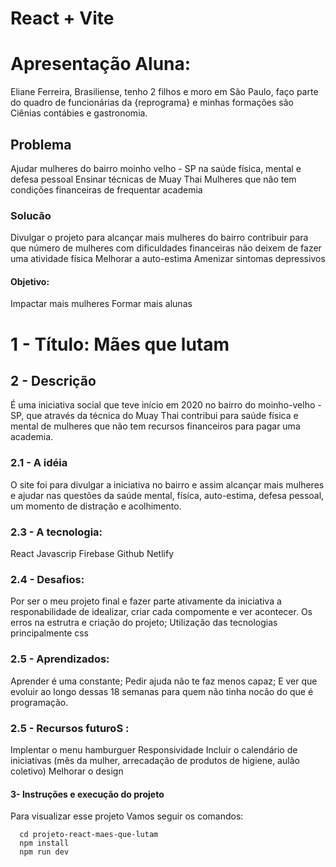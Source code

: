 # React + Vite
# Apresentação Aluna:
Eliane Ferreira, Brasiliense, tenho 2 filhos e moro em São Paulo, faço parte do quadro de funcionárias da {reprograma} e minhas formações são Ciênias contábies e gastronomia.

## Problema
Ajudar mulheres do bairro moinho velho - SP na saúde física, mental e defesa pessoal
Ensinar técnicas de Muay Thai
Mulheres que não tem condições financeiras de frequentar academia


### Solucão
Divulgar o projeto para alcançar mais mulheres do bairro
contribuir para que número de mulheres com dificuldades financeiras não deixem de fazer uma atividade física
Melhorar a auto-estima 
Amenizar sintomas depressivos

#### Objetivo: 
Impactar mais mulheres 
Formar mais alunas

#  1 - Título: Mães que lutam

## 2 - Descrição
É uma iniciativa social que teve início em 2020 no bairro do moinho-velho -SP, que através da técnica do Muay Thai contribui para saúde física e mental de mulheres que não tem recursos financeiros para pagar uma academia.

### 2.1 -  A idéia 
O site foi para divulgar a iniciativa no bairro e assim alcançar mais mulheres e ajudar nas questões da saúde mental, físíca, auto-estima, defesa pessoal, um momento de distração e acolhimento.

### 2.3 - A tecnologia:
React
Javascrip
Firebase
Github
Netlify

### 2.4 - Desafios:
Por ser o meu projeto final e fazer parte ativamente da iniciativa a responabilidade de idealizar, criar cada compomente e ver acontecer.
Os erros na estrutra e criação do projeto;
Utilização das tecnologias principalmente css

### 2.5 - Aprendizados:
Aprender é uma constante;
Pedir ajuda não te faz menos capaz;
E ver que evoluir ao longo dessas 18 semanas para quem não tinha nocão do que é programação.

### 2.5 - Recursos futuroS :
Implentar o menu hamburguer
Responsividade
Incluir o calendário de iniciativas (mês da mulher, arrecadação de produtos de higiene, aulão coletivo)
Melhorar o design 

#### 3- Instruções e execução do projeto

Para visualizar esse projeto 
Vamos seguir os comandos:

      cd projeto-react-maes-que-lutam
      npm install
      npm run dev






